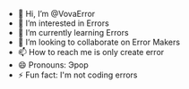 - 👋 Hi, I’m @VovaError
- 👀 I’m interested in Errors
- 🌱 I’m currently learning Errors
- 💞️ I’m looking to collaborate on Error Makers
- 📫 How to reach me is only create error
- 😄 Pronouns: Эрор
- ⚡ Fun fact: I'm not coding errors

<!---
VovaError/VovaError is a ✨ special ✨ repository because its `README.md` (this file) appears on your GitHub profile.
You can click the Preview link to take a look at your changes.
--->
